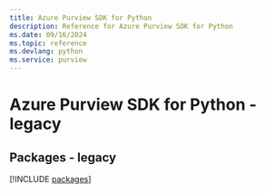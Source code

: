 ```yaml
---
title: Azure Purview SDK for Python
description: Reference for Azure Purview SDK for Python
ms.date: 09/16/2024
ms.topic: reference
ms.devlang: python
ms.service: purview
---
```

# Azure Purview SDK for Python - legacy
## Packages - legacy
[!INCLUDE [packages](purview-index.md)]